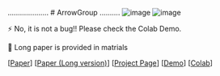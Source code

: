  .................... # ArrowGroup  .......... 
![image](https://github.com/LongOPN/LongOPN/blob/main/LOPN2.jpg)
![image](https://github.com/LongOPN/LongOPN/blob/main/net8.jpg)

 
⚡ No, it is not a bug!! Please check the Colab Demo. 

🤔 Long paper is provided in matrials


[[Paper](  )]
[[Paper (Long version)](  )]
[[Project Page]( )]
[[Demo](https://github.com/LongOPN/LongOPN/blob/main/AnonyModel.m4v)]
[[Colab](https://colab.research.google.com/drive/1HHDD_xp1NpododLkbIfXxWsT3AOYgb4n?usp=sharing)]
